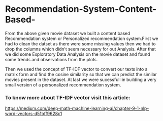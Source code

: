 # Recommendation-System-Content-Based-
From the above given movie dataset we built a content based Recommendation system or Personalized recommendation system.First we had to clean the datset as there were some missing values then we had to drop the columns which didn't seem necessary for out Analysis. After that we did some Exploratory Data Analysis on the movie dataset and found some trends and observations from the plots.

Then we used the concept of TF-IDF vector to convert our texts into a matrix form and find the cosine similarity so that we can predict the similar movies present in the dataset. At last we were sucessfull in building a very small version of a personalized recommendation system.

### To know more about TF-IDF vector visit this article:
https://medium.com/deep-math-machine-learning-ai/chapter-9-1-nlp-word-vectors-d51bff9628c1
